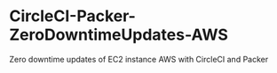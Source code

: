 # CircleCI-Packer-ZeroDowntimeUpdates-AWS
 Zero downtime updates of EC2 instance AWS with CircleCI and Packer
